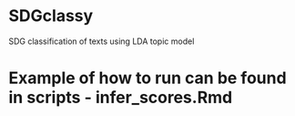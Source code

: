 # SDGclassy
SDG classification of texts using LDA topic model 

# Example of how to run can be found in scripts - infer_scores.Rmd

